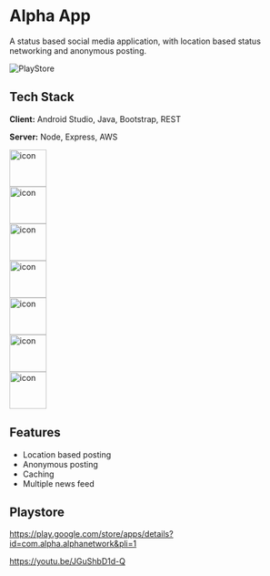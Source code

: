
# Alpha App

A status based social media application, with location based status networking and anonymous posting. 

![PlayStore](https://github.com/vsnain/AlphaNetworkV2/blob/master/x.png)



## Tech Stack

**Client:** Android Studio, Java, Bootstrap, REST

**Server:** Node, Express, AWS

<div style="display: flex;flex-direction: row; align-items: flex-start;"><img src="https://techstack-generator.vercel.app/nginx-icon.svg" alt="icon" width="65" height="65" /></div><div style="display: flex; align-items: flex-start;"><img src="https://techstack-generator.vercel.app/mysql-icon.svg" alt="icon" width="65" height="65" /></div><div style="display: flex; align-items: flex-start;"><img src="https://techstack-generator.vercel.app/java-icon.svg" alt="icon" width="65" height="65" /></div><div style="display: flex; align-items: flex-start;"><img src="https://techstack-generator.vercel.app/restapi-icon.svg" alt="icon" width="65" height="65" /></div><div style="display: flex; align-items: flex-start;"><img src="https://techstack-generator.vercel.app/github-icon.svg" alt="icon" width="65" height="65" /></div><div style="display: flex; align-items: flex-start;"><img src="https://techstack-generator.vercel.app/python-icon.svg" alt="icon" width="65" height="65" /></div><div style="display: flex; align-items: flex-start;"><img src="https://techstack-generator.vercel.app/aws-icon.svg" alt="icon" width="65" height="65" /></div>


## Features

- Location based posting
- Anonymous posting
- Caching
- Multiple news feed



## Playstore

https://play.google.com/store/apps/details?id=com.alpha.alphanetwork&pli=1

https://youtu.be/JGuShbD1d-Q


